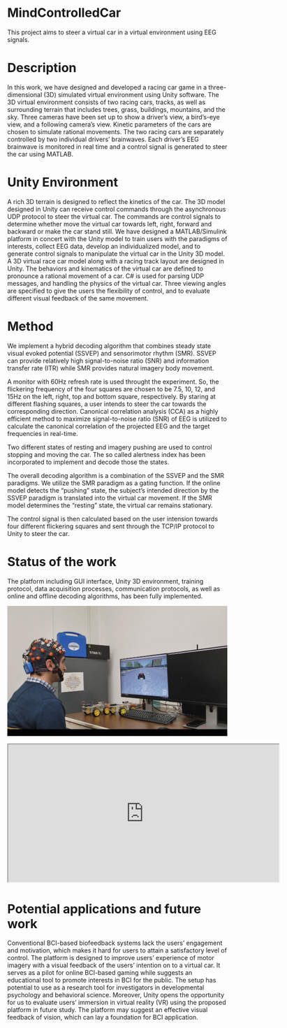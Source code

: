# MindControlledCar
This project aims to steer a virtual car in a virtual environment using EEG signals.



# Description
In this work, we have designed and developed a racing car game in a three-dimensional (3D) simulated virtual environment using Unity software. The 3D virtual environment consists of two racing cars, tracks, as well as surrounding terrain that includes trees, grass, buildings, mountains, and the sky. Three cameras have been set up to show a driver’s view, a bird’s-eye view, and a following camera’s view. Kinetic parameters of the cars are chosen to simulate rational movements. The two racing cars are separately controlled by two individual drivers’ brainwaves. Each driver’s EEG brainwave is monitored in real time and a control signal is generated to steer the car using MATLAB.

# Unity Environment
A rich 3D terrain is designed to reflect the kinetics of the car. The 3D model designed in Unity can receive control commands through the asynchronous UDP protocol to steer the virtual car. The commands are control signals to determine whether move the virtual car towards left, right, forward and backward or make the car stand still. We have designed a MATLAB/Simulink platform in concert with the Unity model to train users with the paradigms of interests, collect EEG data, develop an individualized model, and to generate control signals to manipulate the virtual car in the Unity 3D model. A 3D virtual race car model along with a racing track layout are designed in Unity. The behaviors and kinematics of the virtual car are defined to pronounce a rational movement of a car. C# is used for parsing UDP messages, and handling the physics of the virtual car. Three viewing angles are specified to give the users the flexibility of control, and to evaluate different visual feedback of the same movement.


# Method
We implement a hybrid decoding algorithm that combines steady state visual evoked potential (SSVEP) and sensorimotor rhythm (SMR).  SSVEP can provide relatively high signal-to-noise ratio (SNR) and information transfer rate (ITR) while SMR provides natural imagery body movement. 

A monitor with 60Hz refresh rate is used throught the experiment. So, the flickering frequency of the four squares are chosen to be 7.5, 10, 12, and 15Hz on the left, right, top and bottom square, respectively. By staring at different flashing squares, a user intends to steer the car towards the corresponding direction. 
Canonical correlation analysis (CCA) as a highly efficient method to maximize signal-to-noise ratio (SNR) of EEG is utilized to calculate the canonical correlation of the projected EEG and the target frequencies in real-time.

Two different states of resting and imagery pushing are used to control stopping and moving the car. The so called alertness index has been incorporated to implement and decode those the states.

The overall decoding algorithm is a combination of the SSVEP and the SMR paradigms. We utilize the SMR paradigm as a gating function. If the online model detects the “pushing” state, the subject’s intended direction by the SSVEP paradigm is translated into the virtual car movement. If the SMR model determines the “resting” state, the virtual car remains stationary. 

The control signal is then calculated based on the user intension towards four different flickering squares and sent through the TCP/IP protocol to Unity to steer the car.

# Status of the work
The platform including GUI interface, Unity 3D environment, training protocol, data acquisition processes, communication protocols, as well as online and offline decoding algorithms, has been fully implemented.


[![Mind-controlled Virtual Car](https://github.com/soheilbr82/Mind-Controlled-Virtual-Car/blob/master/image.jpg)](https://www.youtube.com/watch?v=mtFRiu9rQD8&feature=youtu.be "Mind-controlled Virtual Car")





<div align="center">
    <iframe width="620" height="315"
        src="https://www.youtube.com/embed/mtFRiu9rQD8">
    </iframe>
</div>

# Potential applications and future work
Conventional BCI-based biofeedback systems lack the users’ engagement and motivation, which makes it hard for users to attain a satisfactory level of control. The platform is designed to improve users’ experience of motor imagery with a visual feedback of the users’ intention on to a virtual car. It serves as a pilot for online BCI-based gaming while suggests an educational tool to promote interests in BCI for the public. The setup has potential to use as a research tool for investigators in developmental psychology and behavioral science. Moreover, Unity opens the opportunity for us to evaluate users’ immersion in virtual reality (VR) using the proposed platform in future study. The platform may suggest an effective visual feedback of vision, which can lay a foundation for BCI application.

